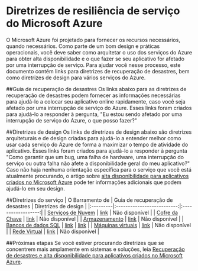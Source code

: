 <properties
   pageTitle="Diretrizes de resiliência de serviço | Microsoft Azure"
   description="Links para a recuperação de desastres e diretrizes proativas de resiliência e disponibilidade dos serviços do Microsoft Azure."
   services=""
   documentationCenter="na"
   authors="adamglick"
   manager="hongfeig"
   editor=""/>

<tags
   ms.service="resiliency"
   ms.devlang="na"
   ms.topic="article"
   ms.tgt_pltfrm="na"
   ms.workload="na"
   ms.date="08/01/2016"
   ms.author="aglick"/>

# Diretrizes de resiliência de serviço do Microsoft Azure
O Microsoft Azure foi projetado para fornecer os recursos necessários, quando necessários. Como parte de um bom design e práticas operacionais, você deve saber como arquitetar o uso dos serviços do Azure para obter alta disponibilidade e o que fazer se seu aplicativo for afetado por uma interrupção de serviço. Para ajudar você nesse processo, este documento contém links para diretrizes de recuperação de desastres, bem como diretrizes de design para vários serviços do Azure.

##Guia de recuperação de desastres
Os links abaixo para as diretrizes de recuperação de desastres podem fornecer as informações necessárias para ajudá-lo a colocar seu aplicativo online rapidamente, caso você seja afetado por uma interrupção de serviço do Azure. Esses links foram criados para ajudá-lo a responder à pergunta, "Eu estou sendo afetado por uma interrupção de serviço do Azure, o que posso fazer?"

##Diretrizes de design
Os links de diretrizes de design abaixo são diretrizes arquiteturais e de design criadas para ajudá-lo a entender melhor como usar cada serviço do Azure de forma a maximizar o tempo de atividade do aplicativo. Esses links foram criados para ajudá-lo a responder à pergunta "Como garantir que um bug, uma falha de hardware, uma interrupção do serviço ou outra falha não afete a disponibilidade geral do meu aplicativo?" Caso não haja nenhuma orientação específica para o serviço que você está atualmente procurando, o artigo sobre [alta disponibilidade para aplicativos criados no Microsoft Azure](./resiliency-high-availability-azure-applications.md) pode ter informações adicionais que podem ajudá-lo em seu design.

##Diretrizes do serviço
| O Barramento de | Guia de recuperação de desastres | Diretrizes de design |
|:---------|:--------------------------:|:------------------:|
| [Serviços de Nuvem](https://azure.microsoft.com/services/cloud-services/ "Serviços de nuvem do Azure") | [link](../cloud-services/cloud-services-disaster-recovery-guidance.md "Diretrizes de recuperação de desastres de serviços de nuvem do Azure") | Não disponível |
| [Cofre da Chave](https://azure.microsoft.com/services/key-vault/ "Cofre da Chave do Azure") | [link](../key-vault/key-vault-disaster-recovery-guidance.md "Diretrizes de recuperação de desastres do Cofre de Chaves do Azure") | Não disponível |
| [Armazenamento](https://azure.microsoft.com/services/storage/ "Armazenamento do Azure") | [link](../storage/storage-disaster-recovery-guidance.md "Diretrizes de recuperação de desastres de armazenamento do Azure") | Não disponível |
| [Bancos de dados SQL](https://azure.microsoft.com/services/sql-database/ "Bancos de dados SQL do Azure") | [link](../sql-database/sql-database-disaster-recovery.md "Diretrizes de recuperação de desastres do banco de dados SQL do Azure") | [link](../sql-database/sql-database-business-continuity-design.md "Diretrizes de design do banco de dados SQL do Azure") |
| [Máquinas virtuais](https://azure.microsoft.com/services/virtual-machines/ "Máquinas Virtuais do Azure") | [link](../virtual-machines/virtual-machines-disaster-recovery-guidance.md "Diretrizes de recuperação de desastres de máquinas virtuais do Azure") | Não disponível |
| [Rede Virtual](https://azure.microsoft.com/services/virtual-network/ "Rede Virtual do Azure") | [link](../virtual-network/virtual-network-disaster-recovery-guidance.md "Diretrizes de recuperação de desastres de Rede Virtual do Azure") | Não disponível |

##Próximas etapas
Se você estiver procurando diretrizes que se concentrem mais amplamente em sistemas e soluções, leia [Recuperação de desastres e alta disponibilidade para aplicativos criados no Microsoft Azure](https://aka.ms/drtechguide).

<!---HONumber=AcomDC_0803_2016-->